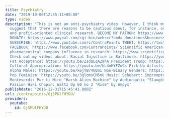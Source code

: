 ```yaml
---
title: Psychiatry
date: "2019-10-06T12:45:11+08:00"
type: video
description: 'This is not an anti-psychiatry video. However, I think my experiences
  suggest that there are reasons to be cautious about, for instance, over-diagnosis,
  and profit-oriented clinical research. BECOME MY PATRON: https://www.patreon.com/contrapoints
  DONATE: https://www.paypal.com/cgi-bin/webscr?cmd=_donations&business=QAXL4AUZAQY7C&lc=US&item_name=ContraPoints&currency_code=USD&bn=PP%2dDonationsBF%3abtn_donateCC_LG%2egif%3aNonHosted
  SUBSCRIBE: https://www.youtube.com/c/ContraPoints TWEET: https://twitter.com/ContraPoints
  FACEBOOK: https://www.facebook.com/ContraPoints/ Scientific American article about
  pharmaceutical company influence in research: https://www.scientificamerican.com/article/many-antidepressant-studies-found-tainted-by-pharma-company-influence/
  Check out my videos about: Racial Injustice in Baltimore: https://youtu.be/8r6GBo_7UNc
  Fat Acceptance: https://youtu.be/ZsdaLqAZ9hA President Trump: https://youtu.be/wV8tFZZGhL8
  Cultural Appropriation: https://youtu.be/bL4nHYFZoGs Pick-Up Artists: https://youtu.be/bTomsgnRZFk
  Alpha Males: https://youtu.be/k6jYB74UQmI Non-Binary Genders: https://youtu.be/36egVNVBqZU
  Pop Feminism: https://youtu.be/3glomsCM5mU Music: Schubert: Impromptu Op 90 no 4
  Monteverdi: Pur ti Miro "Harsh Alien Machine" by Audionautix "Slaughter" by The
  Passion HiFi Chopin: Waltz Op 60 no 2 "Rise" by Ampyx'
publishdate: "2016-12-31T15:45:41.000Z"
url: /contrapoints/GjSPUlFHYDU/
providers:
  youtube:
    id: GjSPUlFHYDU
---
```

